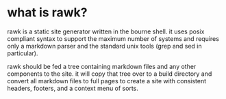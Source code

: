 what is rawk?
=============

rawk is a static site generator written in the bourne shell. it uses posix
compliant syntax to support the maximum number of systems and requires only
a markdown parser and the standard unix tools (grep and sed in particular).

rawk should be fed a tree containing markdown files and any other components
to the site. it will copy that tree over to a build directory and convert
all markdown files to full pages to create a site with consistent headers,
footers, and a context menu of sorts.

